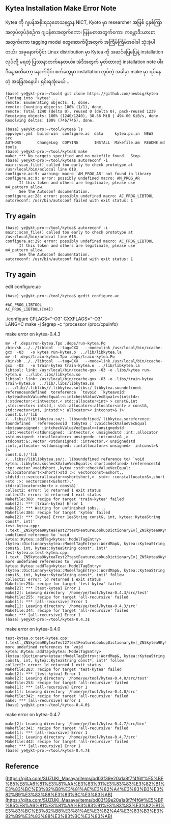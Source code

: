 ## Kytea Installation Make Error Note

Kytea ကို ဂျပန်အစိုးရသုတေသနဌာန NICT, Kyoto မှာ researcher အဖြစ် ၄နှစ်ကြာ အလုပ်လုပ်ခဲ့စဉ်က ဂျပန်စာအတွက်ကော၊ မြန်မစာအတွက်ကော၊ ကမ္ဘောဒီးယားစာအတွက်ကော tagging model တွေဆောက်ဖို့အတွက် အကြိမ်ကြိမ်အခါခါ သုံးခဲ့ပါတယ်။ အခုနောက်ပိုင်း Linux distribution မှာ Kytea ကို အဆင်ပြေပြေနဲ့ installation လုပ်လို့ မရတဲ့ ပြဿနာတက်နေတယ်။ အဲဒီအတွက် မှတ်ထားတဲ့ installation note ပါ။ ဒီနေ့အထိတော့ နောက်ပိုင်း စက်တွေမှာ installation လုပ်တဲ့ အခါမှာ make မှာ ရပ်နေတဲ့ အခြေအနေပါ။ ရှင်းရအုံးမယ် ...
```
(base) ye@ykt-pro:~/tool$ git clone https://github.com/neubig/kytea
Cloning into 'kytea'...
remote: Enumerating objects: 1, done.
remote: Counting objects: 100% (1/1), done.
remote: Total 1240 (delta 0), reused 0 (delta 0), pack-reused 1239
Receiving objects: 100% (1240/1240), 38.56 MiB | 494.00 KiB/s, done.
Resolving deltas: 100% (746/746), done.
```

```
(base) ye@ykt-pro:~/tool/kytea$ ls
appveyor.yml  build-win  configure.ac  data     kytea.pc.in  NEWS       src
AUTHORS       ChangeLog  COPYING       INSTALL  Makefile.am  README.md  tools
(base) ye@ykt-pro:~/tool/kytea$ make
make: *** No targets specified and no makefile found.  Stop.
(base) ye@ykt-pro:~/tool/kytea$ autoreconf -i
main::scan_file() called too early to check prototype at /usr/local/bin/aclocal line 618.
configure.ac:9: warning: macro `AM_PROG_AR' not found in library
configure.ac:9: error: possibly undefined macro: AM_PROG_AR
      If this token and others are legitimate, please use m4_pattern_allow.
      See the Autoconf documentation.
configure.ac:28: error: possibly undefined macro: AC_PROG_LIBTOOL
autoreconf: /usr/bin/autoconf failed with exit status: 1
```


## Try again

```
(base) ye@ykt-pro:~/tool/kytea$ autoreconf -i
main::scan_file() called too early to check prototype at /usr/local/bin/aclocal line 618.
configure.ac:29: error: possibly undefined macro: AC_PROG_LIBTOOL
      If this token and others are legitimate, please use m4_pattern_allow.
      See the Autoconf documentation.
autoreconf: /usr/bin/autoconf failed with exit status: 1
```

## Try again

edit configure.ac  

```
(base) ye@ykt-pro:~/tool/kytea$ gedit configure.ac 
```

```
#AC_PROG_LIBTOOL
AC_PROG_LIBTOOL([m4])
```

./configure CFLAGS="-O3" CXXFLAGS="-O3"  
LANG=C make -j $(grep -c ^processor /proc/cpuinfo)  

make error on kytea-0.4.3  


```
mv -f .deps/run-kytea.Tpo .deps/run-kytea.Po
/bin/sh ../../libtool  --tag=CXX   --mode=link /usr/local/bin/ccache-gxx  -O3   -o kytea run-kytea.o  ../lib/libkytea.la 
mv -f .deps/train-kytea.Tpo .deps/train-kytea.Po
/bin/sh ../../libtool  --tag=CXX   --mode=link /usr/local/bin/ccache-gxx  -O3   -o train-kytea train-kytea.o  ../lib/libkytea.la 
libtool: link: /usr/local/bin/ccache-gxx -O3 -o .libs/kytea run-kytea.o  ../lib/.libs/libkytea.so
libtool: link: /usr/local/bin/ccache-gxx -O3 -o .libs/train-kytea train-kytea.o  ../lib/.libs/libkytea.so
..../lib//.liblibs//.libkytea.solibs:/ libkytea.soundefined:  referenceundefined  toreference  `tovoid  `kyteavoid: :kyteacheckValueVecEqual:<:intcheckValueVecEqual><(intstd>:(:stdvector:<:intvector,< std::allocator<int> > const&,int ,std::vector< intstd,: std::allocator<:allocator<int> > const&, std::vector<int, intstd:>: allocator>< intconst>& )>' 
const.&.)/'lib
/...libs//liblibkytea.so/:. libsundefined/ libkytea.soreference:  toundefined  `referencevoid  tokytea :`:voidcheckValueVecEqual <kyteaunsigned: :intcheckValueVecEqual><(unsignedstd :int:>vector(<stdunsigned: :intvector,< unsignedstd :int:,allocator <stdunsigned: :intallocator>< unsigned>  intconst>& ,>  stdconst:&:,vector <stdunsigned: :intvector,< unsignedstd :int:,allocator <stdunsigned: :intallocator>< unsigned>  intconst>& )>' 
const.&.)/'lib
/...libs//liblibkytea.so/:. libsundefined reference to/ `void kytea::libkytea.socheckValueVecEqual:< shortundefined> (referencestd :to: vector`<voidshort ,kytea :std::checkValueVecEqual:<allocatorshort<>short(>std :>: vectorconst<&short,,  stdstd::::vectorallocator<<shortshort,>  std>: :constallocator&<,short >std :>: vectorconst<&short),' 
std::allocator<short> > const&)'
collect2: error: ld returned 1 exit status
collect2: error: ld returned 1 exit status
Makefile:388: recipe for target 'train-kytea' failed
make[2]: *** [train-kytea] Error 1
make[2]: *** Waiting for unfinished jobs....
Makefile:384: recipe for target 'kytea' failed
make[2]: *** [kytea] Error 1eaString const&, int, kytea::KyteaString const*, int)'
test-kytea.cpp:(.text._ZN5kytea9KyteaTest27testFeatureLookupDictionaryEv[_ZN5kytea9KyteaTest27testFeatureLookupDictionaryEv]+0x1b8): undefined reference to `void kytea::Kytea::addTag<kytea::ModelTagEntry>(kytea::Dictionary<kytea::ModelTagEntry>::WordMap&, kytea::KyteaString const&, int, kytea::KyteaString const*, int)'
test-kytea.o:test-kytea.cpp:(.text._ZN5kytea9KyteaTest27testFeatureLookupDictionaryEv[_ZN5kytea9KyteaTest27testFeatureLookupDictionaryEv]+0x20e): more undefined references to `void kytea::Kytea::addTag<kytea::ModelTagEntry>(kytea::Dictionary<kytea::ModelTagEntry>::WordMap&, kytea::KyteaString const&, int, kytea::KyteaString const*, int)' follow
collect2: error: ld returned 1 exit status
Makefile:254: recipe for target 'test-kytea' failed
make[2]: *** [test-kytea] Error 1
make[2]: Leaving directory '/home/ye/tool/kytea-0.4.3/src/test'
Makefile:255: recipe for target 'all-recursive' failed
make[1]: *** [all-recursive] Error 1
make[1]: Leaving directory '/home/ye/tool/kytea-0.4.3/src'
Makefile:344: recipe for target 'all-recursive' failed
make: *** [all-recursive] Error 1
(base) ye@ykt-pro:~/tool/kytea-0.4.3$ 
```

make error on kytea-0.4.0  

```
test-kytea.o:test-kytea.cpp:(.text._ZN5kytea9KyteaTest27testFeatureLookupDictionaryEv[_ZN5kytea9KyteaTest27testFeatureLookupDictionaryEv]+0x20e): more undefined references to `void kytea::Kytea::addTag<kytea::ModelTagEntry>(kytea::Dictionary<kytea::ModelTagEntry>::WordMap&, kytea::KyteaString const&, int, kytea::KyteaString const*, int)' follow
collect2: error: ld returned 1 exit status
Makefile:283: recipe for target 'test-kytea' failed
make[2]: *** [test-kytea] Error 1
make[2]: Leaving directory '/home/ye/tool/kytea-0.4.0/src/test'
Makefile:253: recipe for target 'all-recursive' failed
make[1]: *** [all-recursive] Error 1
make[1]: Leaving directory '/home/ye/tool/kytea-0.4.0/src'
Makefile:342: recipe for target 'all-recursive' failed
make: *** [all-recursive] Error 1
(base) ye@ykt-pro:~/tool/kytea-0.4.0$ 
```

make error on kytea-0.4.7  
```
make[2]: Leaving directory '/home/ye/tool/kytea-0.4.7/src/bin'
Makefile:341: recipe for target 'all-recursive' failed
make[1]: *** [all-recursive] Error 1
make[1]: Leaving directory '/home/ye/tool/kytea-0.4.7/src'
Makefile:442: recipe for target 'all-recursive' failed
make: *** [all-recursive] Error 1
(base) ye@ykt-pro:~/tool/kytea-0.4.7$
```

## Reference  
[https://qiita.com/SUZUKI_Masaya/items/bd03f39e20a1a8f7f4f6#%E5%BF%85%E8%A6%81%E3%81%AA%E3%83%91%E3%83%83%E3%82%B1%E3%83%BC%E3%82%B8%E3%81%AE%E3%82%A4%E3%83%B3%E3%82%B9%E3%83%88%E3%83%BC%E3%83%AB](https://qiita.com/SUZUKI_Masaya/items/bd03f39e20a1a8f7f4f6#%E5%BF%85%E8%A6%81%E3%81%AA%E3%83%91%E3%83%83%E3%82%B1%E3%83%BC%E3%82%B8%E3%81%AE%E3%82%A4%E3%83%B3%E3%82%B9%E3%83%88%E3%83%BC%E3%83%AB)  
